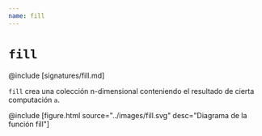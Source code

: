 ```yaml
---
name: fill
---
```


# `fill`

@include [signatures/fill.md]

`fill` crea una colección n-dimensional conteniendo el resultado de cierta computación `a`.

@include [figure.html source="../images/fill.svg" desc="Diagrama de la función fill"]
